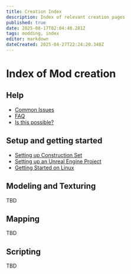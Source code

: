 ```yaml
---
title: Creation Index
description: Index of relevant creation pages
published: true
date: 2025-08-17T02:04:48.281Z
tags: modding, index
editor: markdown
dateCreated: 2025-04-27T22:24:20.348Z
---
```


# Index of Mod creation

## Help
* [Common Issues](/create/common-issues)
* [FAQ](/faq)
* [Is this possible?](/create/is-this-possible)

## Setup and getting started
* [Setting up Construction Set](/create/setting-up-construction-set)
* [Setting up an Unreal Engine Project](/create/setting-up-unreal-engine)
* [Getting Started on Linux](/create/getting-started-linux)


## Modeling and Texturing

TBD

## Mapping

TBD

## Scripting

TBD